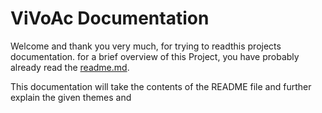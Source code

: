 # ViVoAc Documentation

Welcome and thank you very much, for trying to readthis projects documentation.
for a brief overview of this Project, you have probably already read the [readme.md](../README.md).  

This documentation will take the contents of the README file and further explain the given themes and 